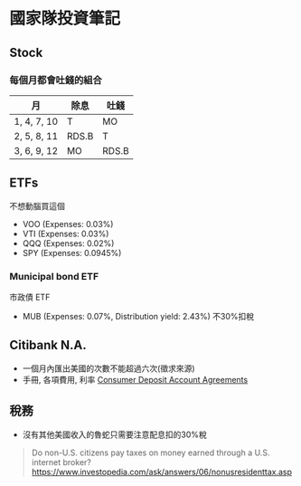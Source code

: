 # 國家隊投資筆記

## Stock

### 每個月都會吐錢的組合

月          |除息    |吐錢  |
------------|-------|------|
1, 4, 7, 10 |T      |MO    |
2, 5, 8, 11 |RDS.B  |T     |
3, 6, 9, 12 |MO     |RDS.B |

## ETFs

不想動腦買這個

- VOO (Expenses: 0.03%)
- VTI (Expenses: 0.03%)
- QQQ (Expenses: 0.02%)
- SPY (Expenses: 0.0945%)

### Municipal bond ETF

市政債 ETF

- MUB (Expenses: 0.07%, Distribution yield: 2.43%) 不30%扣稅


## Citibank N.A.

- 一個月內匯出美國的次數不能超過六次(徵求來源)
- 手冊, 各項費用, 利率 [Consumer Deposit Account Agreements](https://online.citi.com/US/JRS/portal/template.do?ID=Consumer-Deposit-Account-Agreements)

## 稅務

- 沒有其他美國收入的魯蛇只需要注意配息扣的30%稅
> Do non-U.S. citizens pay taxes on money earned through a U.S. internet broker? https://www.investopedia.com/ask/answers/06/nonusresidenttax.asp
